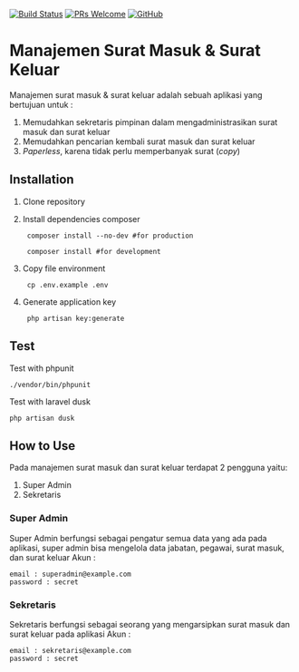 [![Build Status](https://img.shields.io/travis/bayubimantarar/manajemen-surat.svg)](https://travis-ci.org/bayubimantarar/manajemen-surat)
[![PRs Welcome](https://img.shields.io/badge/PRs-welcome-brightgreen.svg)](https://github.com/bayubimantarar/manajemen-surat/pulls)
[![GitHub](https://img.shields.io/github/license/bayubimantarar/manajemen-surat.svg)](https://github.com/bayubimantarar/manajemen-surat/blob/master/LICENSE)

# Manajemen Surat Masuk & Surat Keluar
Manajemen surat masuk & surat keluar adalah sebuah aplikasi yang bertujuan untuk :
1. Memudahkan sekretaris pimpinan dalam mengadministrasikan surat masuk dan surat keluar
2. Memudahkan pencarian kembali surat masuk dan surat keluar
3. _Paperless_, karena tidak perlu memperbanyak surat (_copy_)

## Installation
1. Clone repository
2. Install dependencies composer

        composer install --no-dev #for production

        composer install #for development

3. Copy file environment

        cp .env.example .env

4. Generate application key

        php artisan key:generate

## Test
Test with phpunit

    ./vendor/bin/phpunit

Test with laravel dusk
    
    php artisan dusk

## How to Use
Pada manajemen surat masuk dan surat keluar terdapat 2 pengguna yaitu:
1. Super Admin
2. Sekretaris

### Super Admin
Super Admin berfungsi sebagai pengatur semua data yang ada pada aplikasi, super admin bisa mengelola data jabatan, pegawai, surat masuk, dan surat keluar
Akun :

    email : superadmin@example.com
    password : secret


### Sekretaris
Sekretaris berfungsi sebagai seorang yang mengarsipkan surat masuk dan surat keluar pada aplikasi
Akun :

    email : sekretaris@example.com
    password : secret
